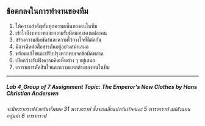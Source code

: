 ## ช้อตกลงในการทำงานของทีม 

1. ให้ความสำคัญกับทุกความเห็นของคนในทีม
2. เข้าใจถึงบทบาทและความรับผิดชอบของแต่ละคน
3. สร้างความสัมพันธ์และความไว้วางใจที่ดีต่อกัน
4. มีการติดต่อสื่อสารกันอยู่อย่างสม่ำเสมอ
5. พร้อมแก้ไขและปรับปรุงหากพบเจอข้อผิดพลาด
6. เปิดกว้างรับฟังความคิดเห็นต่าง ๆ อยู่เสมอ
7. เคารพการตัดสินใจและความแตกต่างของคนในทีม

------------------------------------------------------------------------------------------------------
##### Lab 4_Group of 7 Assignment Topic: The Emperor's New Clothes by Hans Christian Anderswn
###### จะมีพารากราฟด้วยกันทั้งหมด 31 พารากราฟ ซึ่งจะเฉลี่ยแบ่งกันทำคนละ 5 พารากราฟ แต่ตัวแทนกลุ่มทำ 6 พารากราฟ


